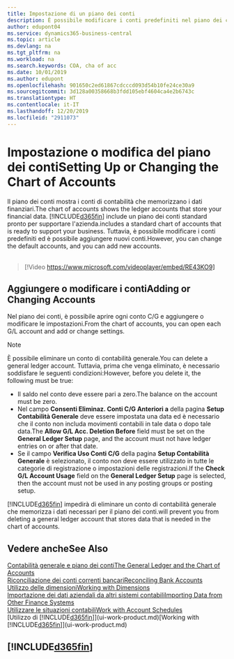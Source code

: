 ```yaml
---
title: Impostazione di un piano dei conti
description: È possibile modificare i conti predefiniti nel piano dei conti ed è possibile aggiungere nuovi conti.
author: edupont04
ms.service: dynamics365-business-central
ms.topic: article
ms.devlang: na
ms.tgt_pltfrm: na
ms.workload: na
ms.search.keywords: COA, cha of acc
ms.date: 10/01/2019
ms.author: edupont
ms.openlocfilehash: 901650c2ed61867cdcccd093d54b10fe24ce30a9
ms.sourcegitcommit: 3d128a00358668b3fdd105ebf4604ca4e2b6743c
ms.translationtype: HT
ms.contentlocale: it-IT
ms.lasthandoff: 12/20/2019
ms.locfileid: "2911073"
---
```

# <a name="setting-up-or-changing-the-chart-of-accounts"></a><span data-ttu-id="32cf3-103">Impostazione o modifica del piano dei conti</span><span class="sxs-lookup"><span data-stu-id="32cf3-103">Setting Up or Changing the Chart of Accounts</span></span>
<span data-ttu-id="32cf3-104">Il piano dei conti mostra i conti di contabilità che memorizzano i dati finanziari.</span><span class="sxs-lookup"><span data-stu-id="32cf3-104">The chart of accounts shows the ledger accounts that store your financial data.</span></span> [!INCLUDE[d365fin](includes/d365fin_md.md)] <span data-ttu-id="32cf3-105">include un piano dei conti standard pronto per supportare l'azienda.</span><span class="sxs-lookup"><span data-stu-id="32cf3-105">includes a standard chart of accounts that is ready to support your business.</span></span>
<span data-ttu-id="32cf3-106">Tuttavia, è possibile modificare i conti predefiniti ed è possibile aggiungere nuovi conti.</span><span class="sxs-lookup"><span data-stu-id="32cf3-106">However, you can change the default accounts, and you can add new accounts.</span></span> 
<br><br>  

> [!Video https://www.microsoft.com/videoplayer/embed/RE43KO9]


## <a name="adding-or-changing-accounts"></a><span data-ttu-id="32cf3-107">Aggiungere o modificare i conti</span><span class="sxs-lookup"><span data-stu-id="32cf3-107">Adding or Changing Accounts</span></span>
<span data-ttu-id="32cf3-108">Nel piano dei conti, è possibile aprire ogni conto C/G e aggiungere o modificare le impostazioni.</span><span class="sxs-lookup"><span data-stu-id="32cf3-108">From the chart of accounts, you can open each G/L account and add or change settings.</span></span>

> [!NOTE]  
>   <span data-ttu-id="32cf3-109">È possibile eliminare un conto di contabilità generale.</span><span class="sxs-lookup"><span data-stu-id="32cf3-109">You can delete a general ledger account.</span></span> <span data-ttu-id="32cf3-110">Tuttavia, prima che venga eliminato, è necessario soddisfare le seguenti condizioni:</span><span class="sxs-lookup"><span data-stu-id="32cf3-110">However, before you delete it, the following must be true:</span></span>  
>  
>   * <span data-ttu-id="32cf3-111">Il saldo nel conto deve essere pari a zero.</span><span class="sxs-lookup"><span data-stu-id="32cf3-111">The balance on the account must be zero.</span></span>  
>   * <span data-ttu-id="32cf3-112">Nel campo **Consenti Eliminaz. Conti C/G Anteriori a** della pagina **Setup Contabilità Generale** deve essere impostata una data ed è necessario che il conto non includa movimenti contabili in tale data o dopo tale data.</span><span class="sxs-lookup"><span data-stu-id="32cf3-112">The **Allow G/L Acc. Deletion Before** field must be set on the **General Ledger Setup** page, and the account must not have ledger entries on or after that date.</span></span>  
>   * <span data-ttu-id="32cf3-113">Se il campo **Verifica Uso Conti C/G** della pagina **Setup Contabilità Generale** è selezionato, il conto non deve essere utilizzato in tutte le categorie di registrazione o impostazioni delle registrazioni.</span><span class="sxs-lookup"><span data-stu-id="32cf3-113">If the **Check G/L Account Usage** field on the **General Ledger Setup** page is selected, then the account must not be used in any posting groups or posting setup.</span></span>  

[!INCLUDE[d365fin](includes/d365fin_md.md)] <span data-ttu-id="32cf3-114">impedirà di eliminare un conto di contabilità generale che memorizza i dati necessari per il piano dei conti.</span><span class="sxs-lookup"><span data-stu-id="32cf3-114">will prevent you from deleting a general ledger account that stores data that is needed in the chart of accounts.</span></span>  

## <a name="see-also"></a><span data-ttu-id="32cf3-115">Vedere anche</span><span class="sxs-lookup"><span data-stu-id="32cf3-115">See Also</span></span>
[<span data-ttu-id="32cf3-116">Contabilità generale e piano dei conti</span><span class="sxs-lookup"><span data-stu-id="32cf3-116">The General Ledger and the Chart of Accounts</span></span>](finance-general-ledger.md)  
[<span data-ttu-id="32cf3-117">Riconciliazione dei conti correnti bancari</span><span class="sxs-lookup"><span data-stu-id="32cf3-117">Reconciling Bank Accounts</span></span>](bank-manage-bank-accounts.md)  
[<span data-ttu-id="32cf3-118">Utilizzo delle dimensioni</span><span class="sxs-lookup"><span data-stu-id="32cf3-118">Working with Dimensions</span></span>](finance-dimensions.md)  
[<span data-ttu-id="32cf3-119">Importazione dei dati aziendali da altri sistemi contabili</span><span class="sxs-lookup"><span data-stu-id="32cf3-119">Importing Data from Other Finance Systems</span></span>](across-import-data-configuration-packages.md)  
[<span data-ttu-id="32cf3-120">Utilizzare le situazioni contabili</span><span class="sxs-lookup"><span data-stu-id="32cf3-120">Work with Account Schedules</span></span>](bi-how-work-account-schedule.md)  
<span data-ttu-id="32cf3-121">[Utilizzo di [!INCLUDE[d365fin](includes/d365fin_md.md)]](ui-work-product.md)</span><span class="sxs-lookup"><span data-stu-id="32cf3-121">[Working with [!INCLUDE[d365fin](includes/d365fin_md.md)]](ui-work-product.md)</span></span>  

## [!INCLUDE[d365fin](includes/free_trial_md.md)]
